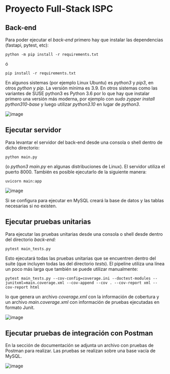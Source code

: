 # Proyecto Full-Stack ISPC

## Back-end
Para poder ejecutar el _back-end_ primero hay que instalar las dependencias (fastapi, pytest, etc):

```
python -m pip install -r requirements.txt
```

ó

```
pip install -r requirements.txt
```

En algunos sistemas (por ejemplo Linux Ubuntu) es _python3_ y _pip3_, en otros _python_ y _pip_. La versión mínima es 3.9. En otros sistemas como las variantes de SUSE python3 es Python 3.6 por lo que hay que instalar primero una versión más moderna, por ejemplo con _sudo zypper install python310-base_ y luego utilizar _python3.10_ en lugar de _python3_.

![image](https://user-images.githubusercontent.com/15602473/201264090-09e4e986-26aa-4809-9f9e-64ade8aaa3e1.png)


## Ejecutar servidor
Para levantar el servidor del back-end desde una consola o shell dentro de dicho directorio:

```
python main.py
```
(o _python3 main.py_ en algunas distribuciones de Linux). El servidor utiliza el puerto 8000. También es posible ejecutarlo de la siguiente manera:
```
uvicorn main:app
```

![image](https://user-images.githubusercontent.com/15602473/201264171-16ecb154-c388-421f-83e5-4328b31ffe4b.png)

Si se configura para ejecutar en MySQL creará la base de datos y las tablas necesarias si no existen.

## Ejecutar pruebas unitarias

Para ejecutar las pruebas unitarias desde una consola o shell desde dentro del directorio *back-end:*
```
pytest main_tests.py
```

Esto ejecutará todas las pruebas unitarias que se encuentren dentro del suite (que incluyen todas las del directorio _tests_). El pipeline utiliza una línea un poco más larga que también se puede utilizar manualmente:

```
pytest main_tests.py --cov-config=coverage.ini --doctest-modules --junitxml=main.coverage.xml --cov-append --cov . --cov-report xml --cov-report html
```

lo que genera un archivo *coverage.xml* con la información de cobertura y un archivo *main.coverage.xml* con información de pruebas ejecutadas en formato Junit.

![image](https://user-images.githubusercontent.com/15602473/201264210-37ab8560-078a-4aaf-923a-3e63ff3a6fa2.png)


## Ejecutar pruebas de integración con Postman

En la sección de documentación se adjunta un archivo con pruebas de Postman para realizar. Las pruebas se realizan sobre una base vacía de MySQL.

![image](https://user-images.githubusercontent.com/15602473/199632889-6e69fe97-7183-48de-9362-689a7cbdd052.png)
